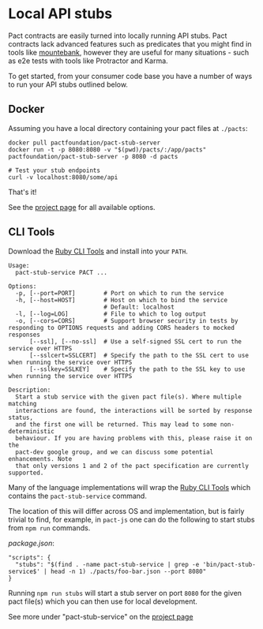 # Local API stubs

Pact contracts are easily turned into locally running API stubs. Pact contracts lack advanced features such as predicates that you might find in tools like [mountebank](http://www.mbtest.org/), however they are useful for many situations - such as e2e tests with tools like Protractor and Karma.

To get started, from your consumer code base you have a number of ways to run your API stubs outlined below.

## Docker

Assuming you have a local directory containing your pact files at `./pacts`:

```text
docker pull pactfoundation/pact-stub-server
docker run -t -p 8080:8080 -v "$(pwd)/pacts/:/app/pacts" pactfoundation/pact-stub-server -p 8080 -d pacts

# Test your stub endpoints
curl -v localhost:8080/some/api
```

That's it!

See the [project page](https://github.com/pact-foundation/pact-stub-server) for all available options.

## CLI Tools

Download the [Ruby CLI Tools](https://github.com/pact-foundation/pact-ruby-standalone/releases) and install into your `PATH`.

```text
Usage:
  pact-stub-service PACT ...

Options:
  -p, [--port=PORT]        # Port on which to run the service
  -h, [--host=HOST]        # Host on which to bind the service
                           # Default: localhost
  -l, [--log=LOG]          # File to which to log output
  -o, [--cors=CORS]        # Support browser security in tests by responding to OPTIONS requests and adding CORS headers to mocked responses
      [--ssl], [--no-ssl]  # Use a self-signed SSL cert to run the service over HTTPS
      [--sslcert=SSLCERT]  # Specify the path to the SSL cert to use when running the service over HTTPS
      [--sslkey=SSLKEY]    # Specify the path to the SSL key to use when running the service over HTTPS

Description:
  Start a stub service with the given pact file(s). Where multiple matching
  interactions are found, the interactions will be sorted by response status,
  and the first one will be returned. This may lead to some non-deterministic
  behaviour. If you are having problems with this, please raise it on the
  pact-dev google group, and we can discuss some potential enhancements. Note
  that only versions 1 and 2 of the pact specification are currently supported.
```

Many of the language implementations will wrap the [Ruby CLI Tools](https://github.com/pact-foundation/pact-ruby-standalone/releases) which contains the `pact-stub-service` command.

The location of this will differ across OS and implementation, but is fairly trivial to find, for example, in `pact-js` one can do the following to start stubs from `npm run` commands.

_package.json_:

```text
"scripts": {
  "stubs": "$(find . -name pact-stub-service | grep -e 'bin/pact-stub-service$' | head -n 1) ./pacts/foo-bar.json --port 8080"
}
```

Running `npm run stubs` will start a stub server on port `8080` for the given pact file\(s\) which you can then use for local development.

See more under "pact-stub-service" on the [project page](https://github.com/pact-foundation/pact-ruby-standalone/releases)

